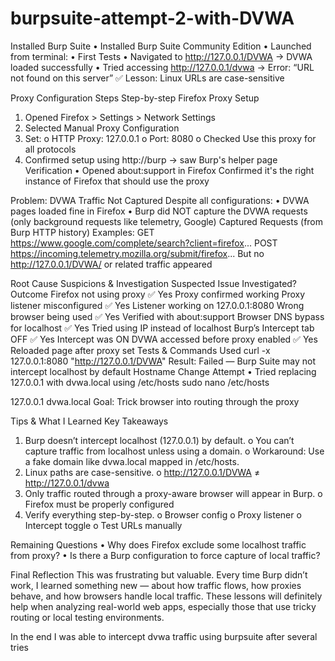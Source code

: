 # burpsuite-attempt-2-with-DVWA
Installed Burp Suite
•	Installed Burp Suite Community Edition
•	Launched from terminal:
•	 First Tests
•	Navigated to http://127.0.0.1/DVWA →  DVWA loaded successfully
•	Tried accessing http://127.0.0.1/dvwa →  Error: “URL not found on this server”
✅ Lesson: Linux URLs are case-sensitive

 Proxy Configuration Steps
Step-by-step Firefox Proxy Setup
1.	Opened Firefox > Settings > Network Settings
2.	Selected Manual Proxy Configuration
3.	Set:
o	HTTP Proxy: 127.0.0.1
o	Port: 8080
o	Checked Use this proxy for all protocols
4.	Confirmed setup using http://burp → saw Burp's helper page
Verification
•	Opened about:support in Firefox
Confirmed it's the right instance of Firefox that should use the proxy

 Problem: DVWA Traffic Not Captured
Despite all configurations:
•	DVWA pages loaded fine in Firefox
•	Burp did NOT capture the DVWA requests (only background requests like telemetry, Google)
Captured Requests (from Burp HTTP history)
Examples:
GET https://www.google.com/complete/search?client=firefox...
POST https://incoming.telemetry.mozilla.org/submit/firefox...
But no http://127.0.0.1/DVWA/ or related traffic appeared

Root Cause Suspicions & Investigation
Suspected Issue	Investigated?	Outcome
Firefox not using proxy	✅ Yes	Proxy confirmed working
Proxy listener misconfigured	✅ Yes	Listener working on 127.0.0.1:8080
Wrong browser being used	✅ Yes	Verified with about:support
Browser DNS bypass for localhost	✅ Yes	Tried using IP instead of localhost
Burp’s Intercept tab OFF	✅ Yes	Intercept was ON
DVWA accessed before proxy enabled	✅ Yes	Reloaded page after proxy set
Tests & Commands Used
curl -x 127.0.0.1:8080 "http://127.0.0.1/DVWA"
 Result: Failed — Burp Suite may not intercept localhost by default
Hostname Change Attempt
•	Tried replacing 127.0.0.1 with dvwa.local using /etc/hosts
sudo nano /etc/hosts

127.0.0.1 dvwa.local
Goal: Trick browser into routing through the proxy

Tips & What I Learned
 Key Takeaways
1.	Burp doesn’t intercept localhost (127.0.0.1) by default.
o	You can’t capture traffic from localhost unless using a domain.
o	Workaround: Use a fake domain like dvwa.local mapped in /etc/hosts.
2.	Linux paths are case-sensitive.
o	http://127.0.0.1/DVWA ≠ http://127.0.0.1/dvwa
3.	Only traffic routed through a proxy-aware browser will appear in Burp.
o	Firefox must be properly configured
4.	Verify everything step-by-step.
o	Browser config
o	Proxy listener
o	Intercept toggle
o	Test URLs manually

 Remaining Questions
•	Why does Firefox exclude some localhost traffic from proxy?
•	Is there a Burp configuration to force capture of local traffic?


Final Reflection
This was frustrating but valuable. Every time Burp didn’t work, I learned something new — about how traffic flows, how proxies behave, and how browsers handle local traffic. These lessons will definitely help when analyzing real-world web apps, especially those that use tricky routing or local testing environments.

In the end I was able to intercept dvwa traffic using burpsuite after several tries

